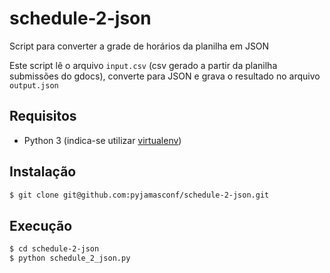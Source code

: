 # schedule-2-json
Script para converter a grade de horários da planilha em JSON

Este script lê o arquivo `input.csv` (csv gerado a partir da planilha submissões do gdocs), converte para JSON e grava o resultado no arquivo `output.json`

## Requisitos
- Python 3 (indica-se utilizar [virtualenv](https://pythonacademy.com.br/blog/python-e-virtualenv-como-programar-em-ambientes-virtuais))

## Instalação
```sh
$ git clone git@github.com:pyjamasconf/schedule-2-json.git
```

## Execução
```sh
$ cd schedule-2-json
$ python schedule_2_json.py
```
